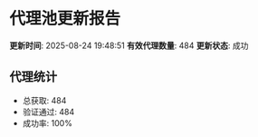 # 代理池更新报告

**更新时间**: 2025-08-24 19:48:51
**有效代理数量**: 484
**更新状态**:  成功

## 代理统计
- 总获取: 484
- 验证通过: 484
- 成功率: 100%

